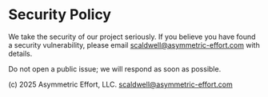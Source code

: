 # Security Policy

We take the security of our project seriously. If you believe you have found a security vulnerability, please email [scaldwell@asymmetric-effort.com](mailto:scaldwell@asymmetric-effort.com) with details.

Do not open a public issue; we will respond as soon as possible.

(c) 2025 Asymmetric Effort, LLC. <scaldwell@asymmetric-effort.com>

